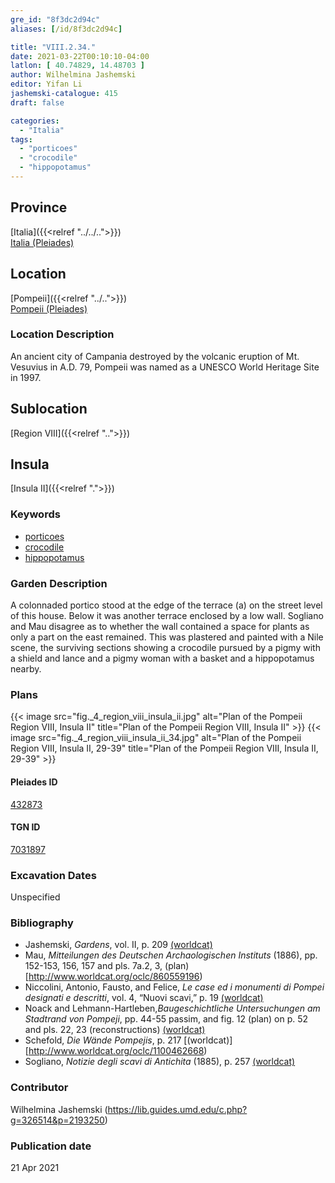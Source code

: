 ```yaml
---
gre_id: "8f3dc2d94c"
aliases: [/id/8f3dc2d94c]

title: "VIII.2.34."
date: 2021-03-22T00:10:10-04:00
latlon: [ 40.74829, 14.48703 ]
author: Wilhelmina Jashemski
editor: Yifan Li
jashemski-catalogue: 415
draft: false

categories:
  - "Italia"
tags:
  - "porticoes"
  - "crocodile"
  - "hippopotamus"
---
```


## Province
[Italia]({{<relref "../../..">}}) \
[Italia (Pleiades)](https://pleiades.stoa.org/places/1052)

## Location
[Pompeii]({{<relref "../..">}}) \
[Pompeii (Pleiades)](https://pleiades.stoa.org/places/433032)

### Location Description
An ancient city of Campania destroyed by the volcanic eruption of Mt. Vesuvius in A.D. 79, Pompeii was named as a UNESCO World Heritage Site in 1997.

## Sublocation
[Region VIII]({{<relref "..">}})

## Insula
[Insula II]({{<relref ".">}})

### Keywords
 - [porticoes](http://vocab.getty.edu/page/aat/300004145)
 - [crocodile](http://vocab.getty.edu/page/aat/300250293)
 - [hippopotamus](http://vocab.getty.edu/page/aat/300310418)


### Garden Description
A colonnaded portico stood at the edge of the terrace (a) on the street level of this house. Below it was another terrace enclosed by a low wall. Sogliano and Mau disagree as to whether the wall contained a space for plants as only a part on the east remained.  This was plastered and painted with a Nile scene, the surviving sections showing a crocodile pursued by a pigmy with a shield and lance and a pigmy woman with a basket and a hippopotamus nearby.

### Plans
{{< image src="fig._4_region_viii_insula_ii.jpg" alt="Plan of the Pompeii Region VIII, Insula II" title="Plan of the Pompeii Region VIII, Insula II" >}}
{{< image src="fig._4_region_viii_insula_ii_34.jpg" alt="Plan of the Pompeii Region VIII, Insula II, 29-39" title="Plan of the Pompeii Region VIII, Insula II, 29-39" >}}

#### Pleiades ID
[432873](https://pleiades.stoa.org/places/538911200)

#### TGN ID
[7031897](http://vocab.getty.edu/page/tgn/2053030)


###  Excavation Dates
Unspecified

### Bibliography
* Jashemski, *Gardens*, vol. II, p. 209 [(worldcat)](http://www.worldcat.org/oclc/1113367431)
* Mau, *Mitteilungen des Deutschen Archaologischen Instituts* (1886), pp. 152-153, 156, 157 and pls. 7a.2, 3, (plan) [http://www.worldcat.org/oclc/860559196)
* Niccolini, Antonio, Fausto, and Felice, *Le case ed i monumenti di Pompei designati e descritti*, vol. 4, “Nuovi scavi,” p. 19 [(worldcat)](http://www.worldcat.org/oclc/906755593)
* Noack and Lehmann-Hartleben,*Baugeschichtliche Untersuchungen am Stadtrand von Pompeji*, pp. 44-55 passim, and fig. 12 (plan) on p. 52 and pls. 22, 23 (reconstructions) [(worldcat)](http://www.worldcat.org/oclc/486835478)
* Schefold, *Die Wände Pompejis*, p. 217 [(worldcat)][http://www.worldcat.org/oclc/1100462668)
* Sogliano, *Notizie degli scavi di Antichita* (1885), p. 257 [(worldcat)](http://www.worldcat.org/oclc/46875519)


### Contributor
Wilhelmina Jashemski (https://lib.guides.umd.edu/c.php?g=326514&p=2193250)

### Publication date

21 Apr 2021
